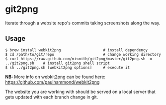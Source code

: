 git2png
=======

Iterate through a website repo's commits taking screenshots along the way.

## Usage

    $ brew install webkit2png                   # install dependency
    $ cd /path/to/git/repo                      # change working directory
    $ curl https://raw.github.com/mismith/git2png/master/git2png.sh -o ../git2png.sh    # install git2png shell script
    $ sh ../git2png.sh [webkit2png options]     # execute it

**NB:** More info on webkit2png can be found here: https://github.com/paulhammond/webkit2png

The website you are working with should be served on a local server that gets updated with each branch change in git.
